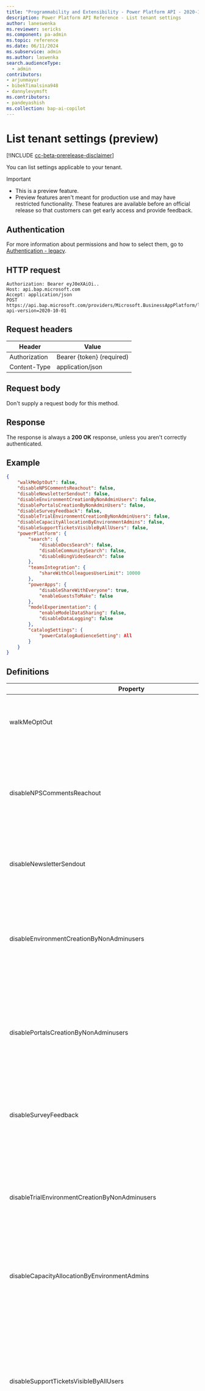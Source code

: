 ```yaml
---
title: "Programmability and Extensibility - Power Platform API - 2020-10-01 - List tenant settings (preview) | Microsoft Docs"
description: Power Platform API Reference - List tenant settings
author: laneswenka
ms.reviewer: sericks
ms.component: pa-admin
ms.topic: reference
ms.date: 06/11/2024
ms.subservice: admin
ms.author: laswenka
search.audienceType: 
  - admin
contributors:
- arjunmayur 
- bibekTimalsina948
- dannylevymsft
ms.contributors:
- pandeyashish
ms.collection: bap-ai-copilot
---
```


# List tenant settings (preview)

[!INCLUDE [cc-beta-prerelease-disclaimer](../includes/cc-beta-prerelease-disclaimer.md)]

You can list settings applicable to your tenant.

> [!Important]
> - This is a preview feature.
> - Preview features aren't meant for production use and may have restricted functionality. These features are available before an official release so that customers can get early access and provide feedback.

## Authentication

For more information about permissions and how to select them, go to [Authentication - legacy](programmability-authentication.md).

## HTTP request

```http
Authorization: Bearer eyJ0eXAiOi..
Host: api.bap.microsoft.com
Accept: application/json
POST https://api.bap.microsoft.com/providers/Microsoft.BusinessAppPlatform/listtenantsettings?api-version=2020-10-01
```

## Request headers

| Header         | Value                     |
|----------------|---------------------------|
| Authorization  | Bearer {token} (required) |
| Content-Type   | application/json          |

## Request body

Don't supply a request body for this method.

## Response

The response is always a **200 OK** response, unless you aren't correctly authenticated. 

## Example

```json
{
    "walkMeOptOut": false,
    "disableNPSCommentsReachout": false,
    "disableNewsletterSendout": false,
    "disableEnvironmentCreationByNonAdminUsers": false,
    "disablePortalsCreationByNonAdminUsers": false,
    "disableSurveyFeedback": false,
    "disableTrialEnvironmentCreationByNonAdminUsers": false,
    "disableCapacityAllocationByEnvironmentAdmins": false,
    "disableSupportTicketsVisibleByAllUsers": false,
    "powerPlatform": {
        "search": {
            "disableDocsSearch": false,
            "disableCommunitySearch": false,
            "disableBingVideoSearch": false
        },
        "teamsIntegration": {
            "shareWithColleaguesUserLimit": 10000
        },
        "powerApps": {
            "disableShareWithEveryone": true,
            "enableGuestsToMake": false
        },
        "modelExperimentation": {
            "enableModelDataSharing": false,
            "disableDataLogging": false
        },
        "catalogSettings": {
            "powerCatalogAudienceSetting": All
        }   
    }
}
```
## Definitions

| Property | Type | Description |
|----------|------|-------------|
|walkMeOptOut| Boolean | This is a legacy setting that is no longer used by the platform. Default value is false.|
|disableNPSCommentsReachout| Boolean | Ability to disable re-surveying users who left prior feedback via NPS prompts in Power Platform. Default value is false.|
|disableNewsletterSendout | Boolean | Ability to disable the newsletter sendout feature. Default value is false.|
|disableEnvironmentCreationByNonAdminusers | Boolean | Restrict all environments to be created by tenant admins, Power Platform admins, or Dynamics 365 service admins. Default value is false.|
|disablePortalsCreationByNonAdminusers | Boolean | Restrict all portals to be created by tenant admins, Power Platform admins, or Dynamics 365 service admins. Default value is false.|
|disableSurveyFeedback | Boolean | Ability to disable all NPS survey feedback prompts in Power Platform. Default value is false.|
|disableTrialEnvironmentCreationByNonAdminusers | Boolean | Restrict all trial environments to be created by tenant admins, Power Platform admins, or Dynamics 365 service admins. Default value is false.|
|disableCapacityAllocationByEnvironmentAdmins | Boolean | Ability to disable capacity allocation by environment administrators. Default value is false.|
|disableSupportTicketsVisibleByAllUsers | Boolean | Allows users, who already have access to the **Help + Support** page in Power Platform admin center, to see support requests created by other users in the tenant. Default value is True, which means this feature is turned off by default.|
|powerPlatform.search.disableDocsSearch | Boolean | When this setting is true, users in the environment can see a message that indicates Microsoft Learn and documentation search categories have been turned off by the administrator. Default value is false.|
|powerPlatform.search.disableCommunitySearch | Boolean | When this setting is true, users in the environment can see a message that indicates community and blog search categories have been turned off by the administrator. Default value is false.|
|powerPlatform.search.disableBingVideoSearch | Boolean | When this setting is true, users in the environment can see a message that indicates video search categories have been turned off by the administrator. Default value is false.|
|powerPlatform.powerApps.disableShareWithEveryone | Boolean | Ability to turn off the **Share with Everyone** capability for nonadmin users in all Power Apps. Default value is true.|
|powerPlatform.teamsIntegration.shareWithColleaguesUserLimit | Integer | Maximum value setting for the number of users in a security group used to share an app built using Power Apps on Microsoft Teams. Default value is 10000 but can be increased or decreased, as required.|
|powerPlatform.powerApps.DisableConnectionSharingWithEveryone | Boolean | Gets or sets a value indicating whether non-admin users in the tenant can share connections with everyone. Default value is false. |
|powerPlatform.powerApps.enableGuestsToMake | Boolean | Ability to allow guest users in your tenant to create Power Apps. Default value is false.|
|powerPlatform.powerApps.disableMembersIndicator | Boolean | This setting isn't currently used by the platform but might be used in the future.|
|powerPlatform.powerApps.disableMakerMatch | Boolean | This setting isn't currently used by the platform but might be used in the future.|
|powerPlatform.powerApps.disableUnusedLicenseAssignment | Boolean | This setting isn't currently used by the platform but might be used in the future.|
|powerPlatform.powerApps.disableCreateFromImage | Boolean | Allow people to use AI to generate an app based on an image. Default value is false.|
|powerPlatform.powerApps.disableCreateFromFigma | Boolean | Allow people to create a canvas app based on a Figma file. Default value is false.|
|powerPlatform.powerApps.disableConnectionSharingWithEveryone | Boolean | This setting isn't currently used by the platform but might be used in the future.|
|powerPlatform.powerApps.AllowNewOrgChannelDefault | Boolean | Enables new environment to default the release channel attribute to Monthly Channel. This affects feature cadence for model driven apps.|
|powerPlatform.teamsIntegration.shareWithColleaguesUserLimit | Integer | Maximum value setting for the number of users in a security group used to share an app built using Power Apps on Microsoft Teams. Default value is 10000 but can be increased or decreased, as required.|
|powerPlatform.powerAutomate.disableCopilot | Boolean | Disables cloud flows copilot in Power Automate.<br><br>It doesn't control the ability to add AI-related connectors or actions in the flow designer. For example, the Skills connector or AI Builder creates text with a GPT action. Default value is false.|
|powerPlatform.powerAutomate.disableCopilotWithBing | Boolean | Disables the copilot-enhanced help feature within Power Automate to enhance answers on product documentation through Bing Search. Default value is false.|
|powerPlatform.environments.preferredEnvironmentLocation | String | Explicitly set the default location (Geo) for environments that are created without a location (Geo) specified. This includes Teams environments.|
|powerPlatform.environments.disablePreferredDataLocationForTeamsEnvironment | Boolean | Ignore the Teams group-preferred data location when provisioning a Teams environment. Default value is false.|
|powerPlatform.governance.disableAdminDigest | Boolean | Disables the weekly admin digest email for Managed Environments. Default value is false. |
|powerPlatform.governance.disableDeveloperEnvironmentCreationByNonAdminusers | Boolean | Restrict all developer environments to be created by tenant admins, Power Platform admins, or Dynamics 365 service admins. Default is false.|
|powerPlatform.governance.enableDefaultEnvironmentRouting | Boolean | Enables the Default Environment routing feature that creates personal, developer environments for new makers. Default value is false. |
|powerPlatform.governance.policy.enableDesktopFlowDataPolicyManagement | Boolean | When this setting is true, admins can view and manage desktop flow action groups in DLP policies in the Power Platform admin center. Default value is false.|
|powerPlatform.governance.policy.enableAzureCommercialConnectionsFromUsGov | Boolean | This setting isn't currently used by the platform but might be used in the future.|
|powerPlatform.licensing.disableUseOfUnassignedAIBuilderCredits| Boolean | Ability to use unallocated AI Builder credits in environments without allocated credits. Default value is true. |
|powerPlatform.licensing.disableBillingPolicyCreationByNonAdminUsers | Boolean | This is a legacy setting that is no longer used by the platform. Default value is false.|
|powerPlatform.licensing.enableTenantCapacityReportForEnvironmentAdmins | Boolean | Ability to allow tenant, Power Platform, or Dynamics 365 admins to grant permissions to an environment administrator to view the **Capacity summary** tab. Default value is false.|
|powerPlatform.licensing.storageCapacityConsumptionWarningThreshold | INT | This setting isn't currently used by the platform but might be used in the future.|
|powerPlatform.licensing.EnableTenantLicensingReportForEnvironmentAdmins | Boolean | Ability to allow tenant, Power Platform, or Dynamics 365 admins to grant permissions to an environment administrator to view the tenant-scoped license reports. Default value is false.|
|powerPlatform.licensing.ApplyAutoClaimToOnlyManagedEnvironments | Boolean | Allows admins to choose if the license autoclaim policies are applied on Managed Environments or all environments, including standard ones. Default is true.|
|powerPlatform.champions.disableChampionsInvitationReachout | Boolean | This setting isn't currently used by the platform but might be used in the future.|
|powerPlatform.champions.disableSkillsMatchInvitationReachout | Boolean | This setting isn't currently used by the platform but might be used in the future.|
|powerPlatform.intelligence.disableCopilot | Boolean | Allow canvas editors and admins to get AI-powered answers to how-to questions. Currently in preview. Default value is false.|
|powerPlatform.intelligence.enableOpenAiBotPublishing | Boolean | This setting isn't currently used by the platform but might be used in the future.|
|powerPlatform.intelligence.disableCopilotFeedback | Boolean | When using Copilot in Power Apps, allow users to submit feedback to Microsoft. Default value is false.|
|powerPlatform.intelligence.disableCopilotFeedbackMetadata | Boolean | When using Copilot in Power Apps, allow users to share their prompts, questions, and requests with Microsoft. Default value is true.|
|powerPlatform.modelExperimentation.enableModelDataSharing | Boolean | Ability to allow Microsoft to read Power Automate Copilot AI feature customer data (inputs and outputs) and provide improved models. Default value is false.|
|powerPlatform.modelExperimentation.disableDataLogging | Boolean | Ability to disable data logging and remove all data logged for Power Automate Copilot AI feature customer data (inputs and outputs). Default value is false.|
|powerPlatform.catalogSettings.powerCatalogAudienceSetting | Enum |This setting is reserved for future use. No enforcement is driven by this setting at the current time.|
|powerPlatform.gccCommercialSettings.disableGccCommercialAccess | Boolean |Turning on this setting allows connections to resources in Azure commercial that operate and send data outside the Power Platform US Government compliance boundary. This is specifically used to allow access to commercial resources from GCC cloud versions of Power Platform Connectors.|


[!INCLUDE[footer-include](../includes/footer-banner.md)]
